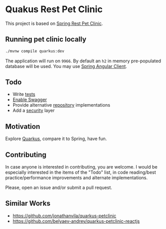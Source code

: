# Quakus Rest Pet Clinic

This project is based on [Spring Rest Pet Clinic](https://github.com/spring-petclinic/spring-petclinic-rest).

## Running pet clinic locally

```bash
./mvnw compile quarkus:dev
```

The application will run on `9966`. By default an `h2` in memory pre-populated database will be used. You may use [Spring Angular Client](https://github.com/spring-petclinic/spring-petclinic-angular).

## Todo

 * Write [tests](https://quarkus.io/guides/getting-started-testing)
 * [Enable Swagger](https://quarkus.io/guides/openapi-swaggerui-guide)
 * Provide alternative [repository](https://quarkus.io/guides/hibernate-orm-panache-guide) implementations
 * Add a [security](https://quarkus.io/guides/security-guide) layer

## Motivation

Explore [Quarkus](https://quarkus.io/), compare it to Spring, have fun.

## Contributing

In case anyone is interested in contributing, you are welcome. I would be especially interested in the items of the "Todo" list, in code reading/best practice/performance improvements and alternate implementations.

Please, open an issue and/or submit a pull request.

## Similar Works

 * https://github.com/jonathanvila/quarkus-petclinic
 * https://github.com/belyaev-andrey/quarkus-petclinic-reactjs

